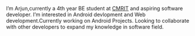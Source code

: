 I’m Arjun,currently a 4th year BE student at [CMRIT](https://www.cmrit.ac.in/) and aspiring software developer.
I’m interested in Android devlopment and Web development.Currently working on Android Projects.
Looking to collaborate with other developers to expand my knowledge in software field.
